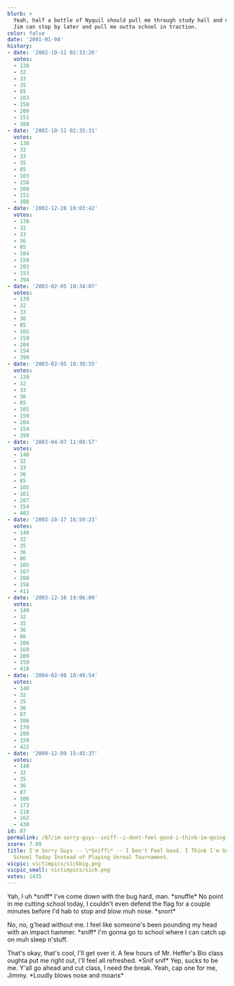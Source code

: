 ```yaml
---
blurb: >
  Yeah, half a bottle of Nyquil should pull me through study hall and music. Maybe
  Jim can stop by later and pull me outta school in traction.
color: false
date: '2001-01-04'
history:
- date: '2002-10-11 02:33:26'
  votes:
  - 138
  - 32
  - 33
  - 35
  - 85
  - 103
  - 158
  - 200
  - 151
  - 388
- date: '2002-10-11 02:35:31'
  votes:
  - 138
  - 32
  - 33
  - 35
  - 85
  - 103
  - 158
  - 200
  - 151
  - 388
- date: '2002-12-28 10:03:42'
  votes:
  - 138
  - 32
  - 33
  - 36
  - 85
  - 104
  - 158
  - 203
  - 153
  - 394
- date: '2003-02-05 10:34:07'
  votes:
  - 139
  - 32
  - 33
  - 36
  - 85
  - 105
  - 159
  - 204
  - 154
  - 399
- date: '2003-02-05 10:38:55'
  votes:
  - 139
  - 32
  - 33
  - 36
  - 85
  - 105
  - 159
  - 204
  - 154
  - 399
- date: '2003-04-07 11:09:57'
  votes:
  - 140
  - 32
  - 33
  - 36
  - 85
  - 105
  - 161
  - 207
  - 154
  - 402
- date: '2003-10-17 16:59:23'
  votes:
  - 140
  - 32
  - 35
  - 36
  - 86
  - 105
  - 167
  - 208
  - 158
  - 411
- date: '2003-12-16 19:06:09'
  votes:
  - 140
  - 32
  - 35
  - 36
  - 86
  - 106
  - 169
  - 209
  - 159
  - 418
- date: '2004-02-08 10:49:54'
  votes:
  - 140
  - 32
  - 35
  - 36
  - 87
  - 106
  - 170
  - 209
  - 159
  - 422
- date: '2009-12-09 15:45:37'
  votes:
  - 140
  - 32
  - 35
  - 36
  - 87
  - 106
  - 173
  - 210
  - 162
  - 430
id: 87
permalink: /87/im-sorry-guys--sniff--i-dont-feel-good-i-think-im-going-to-go-to-school-today-instead-of-playing-unreal-tournament/
score: 7.09
title: I'm Sorry Guys -- \*Sniff\* -- I Don't Feel Good. I Think I'm Going to Go to
  School Today Instead of Playing Unreal Tournament.
vicpic: victimpics/sickbig.png
vicpic_small: victimpics/sick.png
votes: 1435
---
```


Yah, I uh \*sniff\* I've come down with the bug hard, man. \*snuffle\*
No point in me cutting school today, I couldn't even defend the flag for
a couple minutes before I'd hab to stop and blow muh nose. \*snort\*

No, no, g'head without me. I feel like someone's been pounding my head
with an impact hammer. \*sniff\* I'm gonna go to school where I can
catch up on muh sleep n'stuff.

That's okay, that's cool, I'll get over it. A few hours of Mr. Heffer's
Bio class oughta put me right out, I'll feel all refreshed. \*Snif
snif\* Yep, sucks to be me. Y'all go ahead and cut class, I need the
break. Yeah, cap one for me, Jimmy. \*Loudly blows nose and moans\*